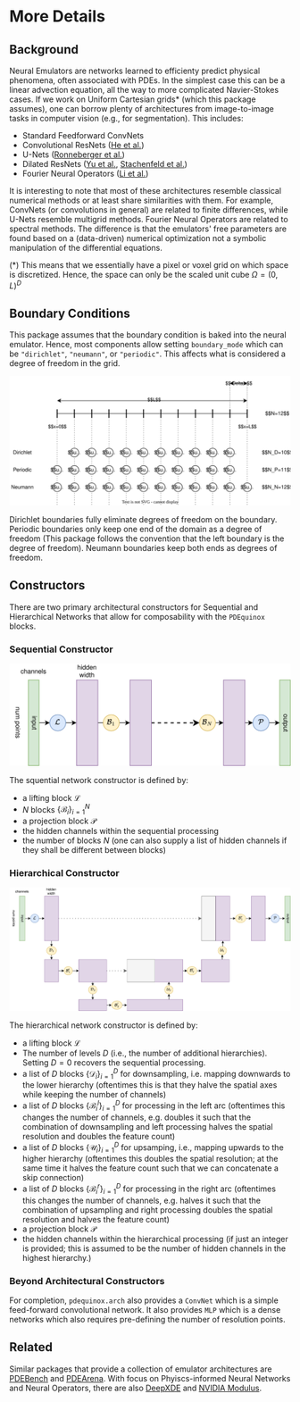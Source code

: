 # More Details

## Background

Neural Emulators are networks learned to efficienty predict physical phenomena,
often associated with PDEs. In the simplest case this can be a linear advection
equation, all the way to more complicated Navier-Stokes cases. If we work on
Uniform Cartesian grids* (which this package assumes), one can borrow plenty of
architectures from image-to-image tasks in computer vision (e.g., for
segmentation). This includes:

* Standard Feedforward ConvNets
* Convolutional ResNets ([He et al.](https://arxiv.org/abs/1512.03385))
* U-Nets ([Ronneberger et al.](https://arxiv.org/abs/1505.04597))
* Dilated ResNets ([Yu et al.](https://arxiv.org/abs/1511.07122), [Stachenfeld et al.](https://arxiv.org/abs/2112.15275))
* Fourier Neural Operators ([Li et al.](https://arxiv.org/abs/2010.08895))

It is interesting to note that most of these architectures resemble classical
numerical methods or at least share similarities with them. For example,
ConvNets (or convolutions in general) are related to finite differences, while
U-Nets resemble multigrid methods. Fourier Neural Operators are related to
spectral methods. The difference is that the emulators' free parameters are
found based on a (data-driven) numerical optimization not a symbolic
manipulation of the differential equations.

(*) This means that we essentially have a pixel or voxel grid on which space is
discretized. Hence, the space can only be the scaled unit cube $\Omega = (0,
L)^D$

## Boundary Conditions

This package assumes that the boundary condition is baked into the neural
emulator. Hence, most components allow setting `boundary_mode` which can be
`"dirichlet"`, `"neumann"`, or `"periodic"`. This affects what is considered a
degree of freedom in the grid.

![](imgs/three_boundary_conditions.svg)

Dirichlet boundaries fully eliminate degrees of freedom on the boundary.
Periodic boundaries only keep one end of the domain as a degree of freedom (This
package follows the convention that the left boundary is the degree of freedom). Neumann boundaries keep both ends as degrees of freedom.

## Constructors

There are two primary architectural constructors for Sequential and Hierarchical
Networks that allow for composability with the `PDEquinox` blocks.

### Sequential Constructor

![](imgs/sequential_net.svg)

The squential network constructor is defined by:
* a lifting block $\mathcal{L}$
* $N$ blocks $\left \{ \mathcal{B}_i \right\}_{i=1}^N$
* a projection block $\mathcal{P}$
* the hidden channels within the sequential processing
* the number of blocks $N$ (one can also supply a list of hidden channels if they shall be different between blocks)

### Hierarchical Constructor

![](imgs/hierarchical_net.svg)

The hierarchical network constructor is defined by:
* a lifting block $\mathcal{L}$
* The number of levels $D$ (i.e., the number of additional hierarchies). Setting $D = 0$ recovers the sequential processing.
* a list of $D$ blocks $\left \{ \mathcal{D}_i \right\}_{i=1}^D$ for
  downsampling, i.e. mapping downwards to the lower hierarchy (oftentimes this
  is that they halve the spatial axes while keeping the number of channels)
* a list of $D$ blocks $\left \{ \mathcal{B}_i^l \right\}_{i=1}^D$ for
  processing in the left arc (oftentimes this changes the number of channels,
  e.g. doubles it such that the combination of downsampling and left processing
  halves the spatial resolution and doubles the feature count)
* a list of $D$ blocks $\left \{ \mathcal{U}_i \right\}_{i=1}^D$ for upsamping,
  i.e., mapping upwards to the higher hierarchy (oftentimes this doubles the
  spatial resolution; at the same time it halves the feature count such that we
  can concatenate a skip connection)
* a list of $D$ blocks $\left \{ \mathcal{B}_i^r \right\}_{i=1}^D$ for
  processing in the right arc (oftentimes this changes the number of channels,
  e.g. halves it such that the combination of upsampling and right processing
  doubles the spatial resolution and halves the feature count)
* a projection block $\mathcal{P}$
* the hidden channels within the hierarchical processing (if just an integer is
  provided; this is assumed to be the number of hidden channels in the highest
  hierarchy.)

### Beyond Architectural Constructors

For completion, `pdequinox.arch` also provides a `ConvNet` which is a simple
feed-forward convolutional network. It also provides `MLP` which is a dense
networks which also requires pre-defining the number of resolution points.

## Related

Similar packages that provide a collection of emulator architectures are
[PDEBench](https://github.com/pdebench/PDEBench) and
[PDEArena](https://github.com/pdearena/pdearena). With focus on Phyiscs-informed
Neural Networks and Neural Operators, there are also
[DeepXDE](https://github.com/lululxvi/deepxde) and [NVIDIA
Modulus](https://developer.nvidia.com/modulus).